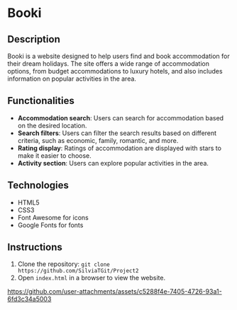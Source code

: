 # Booki

## Description
Booki is a website designed to help users find and book accommodation for their dream holidays. The site offers a wide range of accommodation options, from budget accommodations to luxury hotels, and also includes information on popular activities in the area.

## Functionalities
- **Accommodation search**: Users can search for accommodation based on the desired location.
- **Search filters**: Users can filter the search results based on different criteria, such as economic, family, romantic, and more.
- **Rating display**: Ratings of accommodation are displayed with stars to make it easier to choose.
- **Activity section**: Users can explore popular activities in the area.

## Technologies
- HTML5
- CSS3
- Font Awesome for icons
- Google Fonts for fonts

## Instructions
1. Clone the repository: `git clone https://github.com/SilviaTGit/Project2`
2. Open `index.html` in a browser to view the website.

https://github.com/user-attachments/assets/c5288f4e-7405-4726-93a1-6fd3c34a5003
